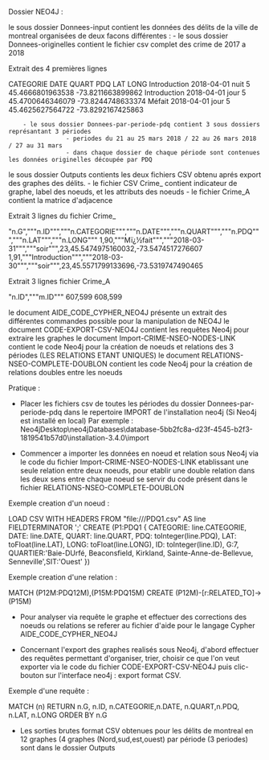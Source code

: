 ﻿
Dossier NEO4J : 
    
le sous dossier Donnees-input contient les données des délits de la ville de montreal organisées de deux facons différentes :
        - le sous dossier Donnees-originelles contient le fichier csv complet des crime de 2017 a 2018  
		
Extrait des 4 premières lignes 

CATEGORIE	DATE	QUART	PDQ	LAT	LONG
Introduction	2018-04-01	nuit	5	45.4666801963538	-73.8211663899862
Introduction	2018-04-01	jour	5	45.4700646346079	-73.8244748633374
Méfait	2018-04-01	jour	5	45.4625627564722	-73.8292167425863


        - le sous dossier Donnees-par-periode-pdq contient 3 sous dossiers représantant 3 périodes 
                    - periodes du 21 au 25 mars 2018 / 22 au 26 mars 2018 / 27 au 31 mars
                    - dans chaque dossier de chaque période sont contenues les données originelles découpée par PDQ

le sous dossier Outputs contients les deux fichiers CSV obtenu aprés export des graphes des délits.
        - le fichier CSV Crime_ contient indicateur de graphe, label des noeuds,  et les attributs des noeuds
        - le fichier Crime_A contient la matrice d'adjacence 
		
Extrait 3 lignes du fichier Crime_

"n.G","""n.ID""","""n.CATEGORIE""","""n.DATE""","""n.QUART""","""n.PDQ""","""n.LAT""","""n.LONG"""
1,90,"""Mï¿½fait""","""2018-03-31""","""soir""",23,45.5474975160032,-73.5474517276607
1,91,"""Introduction""","""2018-03-30""","""soir""",23,45.5571799133696,-73.5319747490465

Extrait 3 lignes fichier Crime_A

"n.ID","""m.ID"""
607,599
608,599


le document AIDE_CODE_CYPHER_NEO4J présente un extrait des différentes commandes possible pour la manipulation de NEO4J
le document CODE-EXPORT-CSV-NEO4J contient les requêtes Neo4j pour extraire les graphes
le document Import-CRIME-NSEO-NODES-LINK contient le code Neo4j pour la création de noeuds et relations des 3 périodes (LES RELATIONS ETANT UNIQUES)
le document RELATIONS-NSEO-COMPLETE-DOUBLON contient les code Neo4j pour la création de relations doubles entre les noeuds  

Pratique :

- Placer les fichiers csv de toutes les périodes du dossier Donnees-par-periode-pdq dans le repertoire IMPORT de l'installation neo4j (Si Neo4j est installé en local)
   Par exemple :  Neo4jDesktop\neo4jDatabases\database-5bb2fc8a-d23f-4545-b2f3-1819541b57d0\installation-3.4.0\import

- Commencer a importer les données en noeud et relation sous Neo4j via le code du fichier Import-CRIME-NSEO-NODES-LINK etablissant une seule relation entre deux noeuds, 
pour etablir une double relation dans les deux sens entre chaque noeud se servir du code présent dans le fichier RELATIONS-NSEO-COMPLETE-DOUBLON

Exemple creation d'un noeud : 

LOAD CSV WITH HEADERS FROM "file:///PDQ1.csv" AS line FIELDTERMINATOR ';'
CREATE (P1:PDQ1 { CATEGORIE: line.CATEGORIE, DATE: line.DATE, QUART: line.QUART, PDQ: toInteger(line.PDQ), LAT: toFloat(line.LAT), LONG: toFloat(line.LONG),
ID: toInteger(line.ID), G:7, QUARTIER:'Baie-DUrfé, Beaconsfield, Kirkland, Sainte-Anne-de-Bellevue, Senneville',SIT:'Ouest' })

Exemple creation d'une relation : 

MATCH (P12M:PDQ12M),(P15M:PDQ15M) CREATE (P12M)-[r:RELATED_TO]->(P15M)


- Pour analyser via requête le graphe et effectuer des corrections des noeuds ou relations se referer au fichier d'aide pour le langage Cypher AIDE_CODE_CYPHER_NEO4J

- Concernant l'export des graphes realisés sous Neo4j, d'abord effectuer des requêtes permettant d'organiser, trier, choisir ce que l'on veut exporter via le code du fichier CODE-EXPORT-CSV-NEO4J
puis clic-bouton sur l'interface neo4j : export format CSV.

Exemple d'une requête : 

MATCH (n) RETURN n.G, n.ID, n.CATEGORIE,n.DATE, n.QUART,n.PDQ, n.LAT, n.LONG ORDER BY n.G

- Les sorties brutes format CSV obtenues pour les délits de montreal en 12 graphes (4 graphes (Nord,sud,est,ouest) par période (3 periodes) sont dans le dossier Outputs





